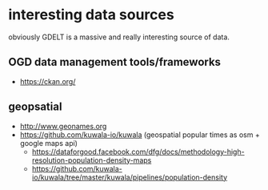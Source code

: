# interesting data sources

obviously GDELT is a massive and really interesting source of data.

## OGD data management tools/frameworks

- https://ckan.org/

## geopsatial
- http://www.geonames.org
- https://github.com/kuwala-io/kuwala (geospatial popular times as osm + google maps api)
    -  https://dataforgood.facebook.com/dfg/docs/methodology-high-resolution-population-density-maps
    -  https://github.com/kuwala-io/kuwala/tree/master/kuwala/pipelines/population-density
